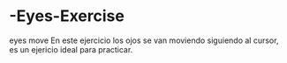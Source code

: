# -Eyes-Exercise
eyes move
En este ejercicio los ojos se van moviendo siguiendo al cursor, es un ejericio ideal para practicar.
